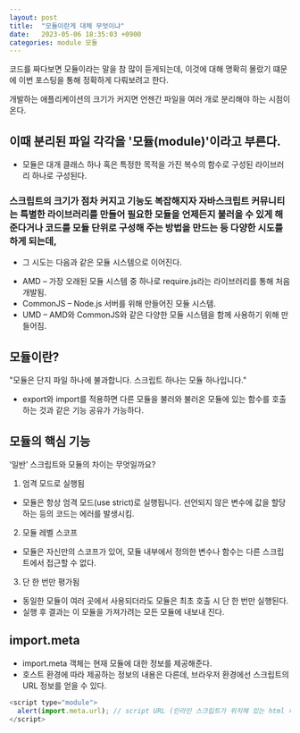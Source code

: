 ```yaml
---
layout: post
title:  "모듈이란게 대체 무엇이냐"
date:   2023-05-06 18:35:03 +0900
categories: module 모듈 
---
```


코드를 짜다보면 모듈이라는 말을 참 많이 듣게되는데, 이것에 대해 명확히 몰랐기 떄문에
이번 포스팅을 통해 정확하게 다뤄보려고 한다.

개발하는 애플리케이션의 크기가 커지면 언젠간 파일을 여러 개로 분리해야 하는 시점이 온다.
## 이때 분리된 파일 각각을 '모듈(module)'이라고 부른다.
 * 모듈은 대개 클래스 하나 혹은 특정한 목적을 가진 복수의 함수로 구성된 라이브러리 하나로 구성된다.

### 스크립트의 크기가 점차 커지고 기능도 복잡해지자 자바스크립트 커뮤니티는 특별한 라이브러리를 만들어 필요한 모듈을 언제든지 불러올 수 있게 해준다거나 코드를 모듈 단위로 구성해 주는 방법을 만드는 등 다양한 시도를 하게 되는데,
 - 그 시도는 다음과 같은 모듈 시스템으로 이어진다.
  * AMD – 가장 오래된 모듈 시스템 중 하나로 require.js라는 라이브러리를 통해 처음 개발됨.
  * CommonJS – Node.js 서버를 위해 만들어진 모듈 시스템.
  * UMD – AMD와 CommonJS와 같은 다양한 모듈 시스템을 함께 사용하기 위해 만들어짐.

## 모듈이란?
"모듈은 단지 파일 하나에 불과합니다. 스크립트 하나는 모듈 하나입니다."
* export와 import를 적용하면 다른 모듈을 불러와 불러온 모듈에 있는 함수를 호출하는 것과 같은 기능 공유가 가능하다.

## 모듈의 핵심 기능
‘일반’ 스크립트와 모듈의 차이는 무엇일까요?

1. 엄격 모드로 실행됨
 - 모듈은 항상 엄격 모드(use strict)로 실행됩니다. 선언되지 않은 변수에 값을 할당하는 등의 코드는 에러를 발생시킴.
2. 모듈 레벨 스코프
 - 모듈은 자신만의 스코프가 있어, 모듈 내부에서 정의한 변수나 함수는 다른 스크립트에서 접근할 수 없다.
3. 단 한 번만 평가됨
 - 동일한 모듈이 여러 곳에서 사용되더라도 모듈은 최초 호출 시 단 한 번만 실행된다. 
 - 실행 후 결과는 이 모듈을 가져가려는 모든 모듈에 내보내 진다.

## import.meta
- import.meta 객체는 현재 모듈에 대한 정보를 제공해준다.
- 호스트 환경에 따라 제공하는 정보의 내용은 다른데, 브라우저 환경에선 스크립트의 URL 정보를 얻을 수 있다.
```javascript
<script type="module">
  alert(import.meta.url); // script URL (인라인 스크립트가 위치해 있는 html 페이지의 URL)
</script>
```

